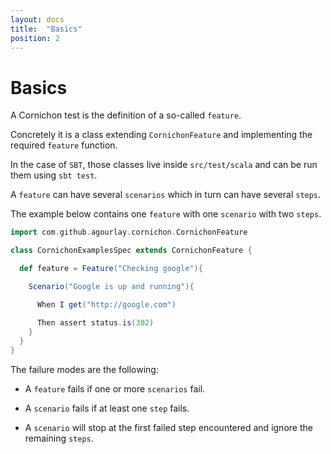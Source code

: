 ```yaml
---
layout: docs
title:  "Basics"
position: 2
---
```


# Basics

A Cornichon test is the definition of a so-called `feature`.

Concretely it is a class extending `CornichonFeature` and implementing the required `feature` function.

In the case of `SBT`, those classes live inside `src/test/scala` and can be run them using `sbt test`.

A `feature` can have several `scenarios` which in turn can have several `steps`.

The example below contains one `feature` with one `scenario` with two `steps`.


```scala mdoc:silent
import com.github.agourlay.cornichon.CornichonFeature

class CornichonExamplesSpec extends CornichonFeature {

  def feature = Feature("Checking google"){

    Scenario("Google is up and running"){

      When I get("http://google.com")

      Then assert status.is(302)
    }
  }
}
```

The failure modes are the following:


- A `feature` fails if one or more `scenarios` fail.

- A `scenario` fails if at least one `step` fails.

- A `scenario` will stop at the first failed step encountered and ignore the remaining `steps`.

